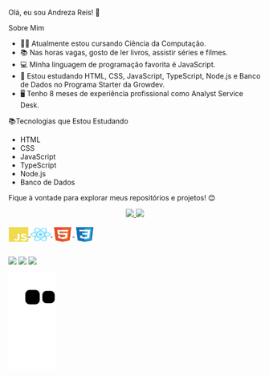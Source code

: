 Olá, eu sou Andreza Reis! 👋

Sobre Mim
- 👩‍💻 Atualmente estou cursando Ciência da Computação.
- 📚 Nas horas vagas, gosto de ler livros, assistir séries e filmes.
- 💻 Minha linguagem de programação favorita é JavaScript.
- 🧰 Estou estudando HTML, CSS, JavaScript, TypeScript, Node.js e Banco de Dados no Programa Starter da Growdev.
- 🖥️ Tenho 8 meses de experiência profissional como Analyst Service Desk.

📚Tecnologias que Estou Estudando
- HTML
- CSS
- JavaScript
- TypeScript
- Node.js
- Banco de Dados

Fique à vontade para explorar meus repositórios e projetos! 😊


<div align="center">
  <a href="https://github.com/andrezaalvesreis">
    <img height="180em" src="https://github-readme-stats.vercel.app/api?username=andrezaalvesreis&show_icons=true&theme=merko&include_all_commits=true&count_private=true"/>
    <img height="180em" src="https://github-readme-stats.vercel.app/api/top-langs/?username=andrezaalvesreis&layout=compact&langs_count=7&theme=merko"/>
</div>
  <div style="display: inline_block"><br>
  <img align="center" alt="Js" height="30" width="40" src="https://raw.githubusercontent.com/devicons/devicon/master/icons/javascript/javascript-plain.svg">
  <img align="center" alt="React" height="30" width="40" src="https://raw.githubusercontent.com/devicons/devicon/master/icons/react/react-original.svg">
  <img align="center" alt="HTML" height="30" width="40" src="https://raw.githubusercontent.com/devicons/devicon/master/icons/html5/html5-original.svg">
  <img align="center" alt="CSS" height="30" width="40" src="https://raw.githubusercontent.com/devicons/devicon/master/icons/css3/css3-original.svg">
</div>
  
  ##
  
  <div> 
 
  <a href="https://instagram.com/andrezacarolinear" target="_blank"><img src="https://img.shields.io/badge/-Instagram-%23E4405F?style=for-the-badge&logo=instagram&logoColor=white" target="_blank"></a>
  <a href = "mailto:andrezaalvesreis@gmail.com"><img src="https://img.shields.io/badge/-Gmail-%23333?style=for-the-badge&logo=gmail&logoColor=white" target="_blank"></a>
  <a href="https://www.linkedin.com/in/andreza-alves-reis" target="_blank"><img src="https://img.shields.io/badge/-LinkedIn-%230077B5?style=for-the-badge&logo=linkedin&logoColor=white" target="_blank"></a> 
 
  ![Snake animation](https://github.com/rafaballerini/rafaballerini/blob/output/github-contribution-grid-snake.svg)
 
</div>
